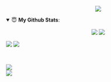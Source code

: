 <p align = "center">
<img src="https://pa1.narvii.com/6857/dd2abcaa15ebec9db6b650079f9a65cc1930ba3d_hq.gif">
</p>
<details open>
 <summary> 😇 <b>My Github Stats</b>: </summary>
<br>
<div align = "center">

 
 <img src = "https://stats-github.vercel.app/api?username=galvadiz&show_icons=true&title_color=FF0080&bg_color=DEG,FFE7F4,E7FFFF&icon_color=00D9CC&line_height=30&count_private=true&hide=stars,prs,issues&custom_title=Geradine's%20Github%20Stats&hide_border=true&hide_rank=false&include_all_commits=true">
 

<!--
<img src = "https://github-readme-stats.vercel.app/api?username=galvadiz&show_icons=true&title_color=FF0080&bg_color=DEG,FFE7F4,E7FFFF&icon_color=00D9CC&line_height=30&count_private=true&hide=stars,prs,issues&custom_title=Geradine's%20Github%20Stats&hide_border=true&hide_rank=false&include_all_commits=true">
 <img src = "https://github-readme-stats.vercel.app/api/top-langs/?username=galvadiz&title_color=FF0080&bg_color=DEG,FFE7F4,E7FFFF&langs_count=8"> 
-->

 <img src = "https://stats-github.vercel.app/api/top-langs/?username=galvadiz&title_color=FF0080&bg_color=DEG,FFE7F4,E7FFFF&langs_count=8&exclude_repo=stats-github,termito"> 
   
</div>
<p align=center>
 
[![](https://github-readme-stats.vercel.app/api/pin/?username=DCC-CC4401&repo=SchoolDrive&title_color=FF0080&bg_color=DEG,FFE7F4,E7FFFF)](https://ejemplo.com) [![](https://github-readme-stats.vercel.app/api/pin/?username=DCC-CC4401&repo=SchoolDrive&title_color=FF0080&bg_color=DEG,FFE7F4,E7FFFF)](https://ejemplo.com)

</p>
</details>
<br>
<p align = "center">
<div width="50%">
<img src = "https://github-readme-stats.vercel.app/api/pin/?username=galvadiz&repo=2020-deis-chile-deaths&title_color=FF0080&bg_color=DEG,FFE7F4,E7FFFF">
  </div>
<div width="50%">
<img src = "https://github-readme-stats.vercel.app/api/pin/?username=DCC-CC4401&repo=SchoolDrive&title_color=FF0080&bg_color=DEG,FFE7F4,E7FFFF">
 </div>
 
 
 </p>
<br>

<!--
**galvadiz/galvadiz** is a ✨ _special_ ✨ repository because its `README.md` (this file) appears on your GitHub profile.

19e6bd

Here are some ideas to get you started:

- 🔭 I’m currently working on ...
- 🌱 I’m currently learning ...
- 👯 I’m looking to collaborate on ...
- 🤔 I’m looking for help with ...
- 💬 Ask me about ...
- 📫 How to reach me: ...
- 😄 Pronouns: ...
- ⚡ Fun fact: ...
 
-->
